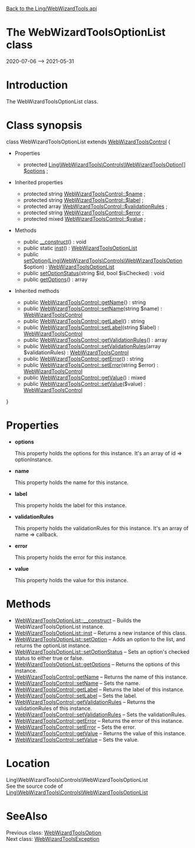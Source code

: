[Back to the Ling/WebWizardTools api](https://github.com/lingtalfi/WebWizardTools/blob/master/doc/api/Ling/WebWizardTools.md)



The WebWizardToolsOptionList class
================
2020-07-06 --> 2021-05-31






Introduction
============

The WebWizardToolsOptionList class.



Class synopsis
==============


class <span class="pl-k">WebWizardToolsOptionList</span> extends [WebWizardToolsControl](https://github.com/lingtalfi/WebWizardTools/blob/master/doc/api/Ling/WebWizardTools/Controls/WebWizardToolsControl.md)  {

- Properties
    - protected [Ling\WebWizardTools\Controls\WebWizardToolsOption[]](https://github.com/lingtalfi/WebWizardTools/blob/master/doc/api/Ling/WebWizardTools/Controls/WebWizardToolsOption.md) [$options](#property-options) ;

- Inherited properties
    - protected string [WebWizardToolsControl::$name](#property-name) ;
    - protected string [WebWizardToolsControl::$label](#property-label) ;
    - protected array [WebWizardToolsControl::$validationRules](#property-validationRules) ;
    - protected string [WebWizardToolsControl::$error](#property-error) ;
    - protected mixed [WebWizardToolsControl::$value](#property-value) ;

- Methods
    - public [__construct](https://github.com/lingtalfi/WebWizardTools/blob/master/doc/api/Ling/WebWizardTools/Controls/WebWizardToolsOptionList/__construct.md)() : void
    - public static [inst](https://github.com/lingtalfi/WebWizardTools/blob/master/doc/api/Ling/WebWizardTools/Controls/WebWizardToolsOptionList/inst.md)() : [WebWizardToolsOptionList](https://github.com/lingtalfi/WebWizardTools/blob/master/doc/api/Ling/WebWizardTools/Controls/WebWizardToolsOptionList.md)
    - public [setOption](https://github.com/lingtalfi/WebWizardTools/blob/master/doc/api/Ling/WebWizardTools/Controls/WebWizardToolsOptionList/setOption.md)([Ling\WebWizardTools\Controls\WebWizardToolsOption](https://github.com/lingtalfi/WebWizardTools/blob/master/doc/api/Ling/WebWizardTools/Controls/WebWizardToolsOption.md) $option) : [WebWizardToolsOptionList](https://github.com/lingtalfi/WebWizardTools/blob/master/doc/api/Ling/WebWizardTools/Controls/WebWizardToolsOptionList.md)
    - public [setOptionStatus](https://github.com/lingtalfi/WebWizardTools/blob/master/doc/api/Ling/WebWizardTools/Controls/WebWizardToolsOptionList/setOptionStatus.md)(string $id, bool $isChecked) : void
    - public [getOptions](https://github.com/lingtalfi/WebWizardTools/blob/master/doc/api/Ling/WebWizardTools/Controls/WebWizardToolsOptionList/getOptions.md)() : array

- Inherited methods
    - public [WebWizardToolsControl::getName](https://github.com/lingtalfi/WebWizardTools/blob/master/doc/api/Ling/WebWizardTools/Controls/WebWizardToolsControl/getName.md)() : string
    - public [WebWizardToolsControl::setName](https://github.com/lingtalfi/WebWizardTools/blob/master/doc/api/Ling/WebWizardTools/Controls/WebWizardToolsControl/setName.md)(string $name) : [WebWizardToolsControl](https://github.com/lingtalfi/WebWizardTools/blob/master/doc/api/Ling/WebWizardTools/Controls/WebWizardToolsControl.md)
    - public [WebWizardToolsControl::getLabel](https://github.com/lingtalfi/WebWizardTools/blob/master/doc/api/Ling/WebWizardTools/Controls/WebWizardToolsControl/getLabel.md)() : string
    - public [WebWizardToolsControl::setLabel](https://github.com/lingtalfi/WebWizardTools/blob/master/doc/api/Ling/WebWizardTools/Controls/WebWizardToolsControl/setLabel.md)(string $label) : [WebWizardToolsControl](https://github.com/lingtalfi/WebWizardTools/blob/master/doc/api/Ling/WebWizardTools/Controls/WebWizardToolsControl.md)
    - public [WebWizardToolsControl::getValidationRules](https://github.com/lingtalfi/WebWizardTools/blob/master/doc/api/Ling/WebWizardTools/Controls/WebWizardToolsControl/getValidationRules.md)() : array
    - public [WebWizardToolsControl::setValidationRules](https://github.com/lingtalfi/WebWizardTools/blob/master/doc/api/Ling/WebWizardTools/Controls/WebWizardToolsControl/setValidationRules.md)(array $validationRules) : [WebWizardToolsControl](https://github.com/lingtalfi/WebWizardTools/blob/master/doc/api/Ling/WebWizardTools/Controls/WebWizardToolsControl.md)
    - public [WebWizardToolsControl::getError](https://github.com/lingtalfi/WebWizardTools/blob/master/doc/api/Ling/WebWizardTools/Controls/WebWizardToolsControl/getError.md)() : string
    - public [WebWizardToolsControl::setError](https://github.com/lingtalfi/WebWizardTools/blob/master/doc/api/Ling/WebWizardTools/Controls/WebWizardToolsControl/setError.md)(string $error) : [WebWizardToolsControl](https://github.com/lingtalfi/WebWizardTools/blob/master/doc/api/Ling/WebWizardTools/Controls/WebWizardToolsControl.md)
    - public [WebWizardToolsControl::getValue](https://github.com/lingtalfi/WebWizardTools/blob/master/doc/api/Ling/WebWizardTools/Controls/WebWizardToolsControl/getValue.md)() : mixed
    - public [WebWizardToolsControl::setValue](https://github.com/lingtalfi/WebWizardTools/blob/master/doc/api/Ling/WebWizardTools/Controls/WebWizardToolsControl/setValue.md)($value) : [WebWizardToolsControl](https://github.com/lingtalfi/WebWizardTools/blob/master/doc/api/Ling/WebWizardTools/Controls/WebWizardToolsControl.md)

}




Properties
=============

- <span id="property-options"><b>options</b></span>

    This property holds the options for this instance.
    It's an array of id => optionInstance.
    
    

- <span id="property-name"><b>name</b></span>

    This property holds the name for this instance.
    
    

- <span id="property-label"><b>label</b></span>

    This property holds the label for this instance.
    
    

- <span id="property-validationRules"><b>validationRules</b></span>

    This property holds the validationRules for this instance.
    It's an array of name => callback.
    
    

- <span id="property-error"><b>error</b></span>

    This property holds the error for this instance.
    
    

- <span id="property-value"><b>value</b></span>

    This property holds the value for this instance.
    
    



Methods
==============

- [WebWizardToolsOptionList::__construct](https://github.com/lingtalfi/WebWizardTools/blob/master/doc/api/Ling/WebWizardTools/Controls/WebWizardToolsOptionList/__construct.md) &ndash; Builds the WebWizardToolsOptionList instance.
- [WebWizardToolsOptionList::inst](https://github.com/lingtalfi/WebWizardTools/blob/master/doc/api/Ling/WebWizardTools/Controls/WebWizardToolsOptionList/inst.md) &ndash; Returns a new instance of this class.
- [WebWizardToolsOptionList::setOption](https://github.com/lingtalfi/WebWizardTools/blob/master/doc/api/Ling/WebWizardTools/Controls/WebWizardToolsOptionList/setOption.md) &ndash; Adds an option to the list, and returns the optionList instance.
- [WebWizardToolsOptionList::setOptionStatus](https://github.com/lingtalfi/WebWizardTools/blob/master/doc/api/Ling/WebWizardTools/Controls/WebWizardToolsOptionList/setOptionStatus.md) &ndash; Sets an option's checked status to either true or false.
- [WebWizardToolsOptionList::getOptions](https://github.com/lingtalfi/WebWizardTools/blob/master/doc/api/Ling/WebWizardTools/Controls/WebWizardToolsOptionList/getOptions.md) &ndash; Returns the options of this instance.
- [WebWizardToolsControl::getName](https://github.com/lingtalfi/WebWizardTools/blob/master/doc/api/Ling/WebWizardTools/Controls/WebWizardToolsControl/getName.md) &ndash; Returns the name of this instance.
- [WebWizardToolsControl::setName](https://github.com/lingtalfi/WebWizardTools/blob/master/doc/api/Ling/WebWizardTools/Controls/WebWizardToolsControl/setName.md) &ndash; Sets the name.
- [WebWizardToolsControl::getLabel](https://github.com/lingtalfi/WebWizardTools/blob/master/doc/api/Ling/WebWizardTools/Controls/WebWizardToolsControl/getLabel.md) &ndash; Returns the label of this instance.
- [WebWizardToolsControl::setLabel](https://github.com/lingtalfi/WebWizardTools/blob/master/doc/api/Ling/WebWizardTools/Controls/WebWizardToolsControl/setLabel.md) &ndash; Sets the label.
- [WebWizardToolsControl::getValidationRules](https://github.com/lingtalfi/WebWizardTools/blob/master/doc/api/Ling/WebWizardTools/Controls/WebWizardToolsControl/getValidationRules.md) &ndash; Returns the validationRules of this instance.
- [WebWizardToolsControl::setValidationRules](https://github.com/lingtalfi/WebWizardTools/blob/master/doc/api/Ling/WebWizardTools/Controls/WebWizardToolsControl/setValidationRules.md) &ndash; Sets the validationRules.
- [WebWizardToolsControl::getError](https://github.com/lingtalfi/WebWizardTools/blob/master/doc/api/Ling/WebWizardTools/Controls/WebWizardToolsControl/getError.md) &ndash; Returns the error of this instance.
- [WebWizardToolsControl::setError](https://github.com/lingtalfi/WebWizardTools/blob/master/doc/api/Ling/WebWizardTools/Controls/WebWizardToolsControl/setError.md) &ndash; Sets the error.
- [WebWizardToolsControl::getValue](https://github.com/lingtalfi/WebWizardTools/blob/master/doc/api/Ling/WebWizardTools/Controls/WebWizardToolsControl/getValue.md) &ndash; Returns the value of this instance.
- [WebWizardToolsControl::setValue](https://github.com/lingtalfi/WebWizardTools/blob/master/doc/api/Ling/WebWizardTools/Controls/WebWizardToolsControl/setValue.md) &ndash; Sets the value.





Location
=============
Ling\WebWizardTools\Controls\WebWizardToolsOptionList<br>
See the source code of [Ling\WebWizardTools\Controls\WebWizardToolsOptionList](https://github.com/lingtalfi/WebWizardTools/blob/master/Controls/WebWizardToolsOptionList.php)



SeeAlso
==============
Previous class: [WebWizardToolsOption](https://github.com/lingtalfi/WebWizardTools/blob/master/doc/api/Ling/WebWizardTools/Controls/WebWizardToolsOption.md)<br>Next class: [WebWizardToolsException](https://github.com/lingtalfi/WebWizardTools/blob/master/doc/api/Ling/WebWizardTools/Exception/WebWizardToolsException.md)<br>
